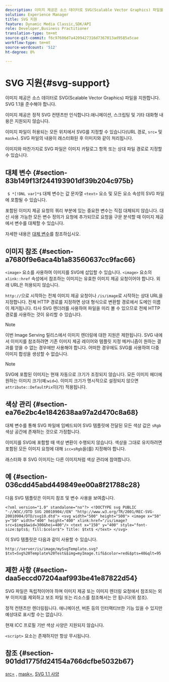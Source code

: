 ```yaml
---
description: 이미지 제공은 소스 데이터로 SVG(Scalable Vector Graphics) 파일을 지원합니다. SVG 1.1을 준수해야 합니다.
solution: Experience Manager
title: SVG 지원
feature: Dynamic Media Classic,SDK/API
role: Developer,Business Practitioner
translation-type: tm+mt
source-git-commit: f6c97606d7a4209427316d7367013ad9585a5cae
workflow-type: tm+mt
source-wordcount: '512'
ht-degree: 0%

---
```



# SVG 지원{#svg-support}

이미지 제공은 소스 데이터로 SVG(Scalable Vector Graphics) 파일을 지원합니다. SVG 1.1을 준수해야 합니다.

이미지 제공은 정적 SVG 컨텐츠만 인식합니다.애니메이션, 스크립팅 및 기타 대화형 내용은 지원되지 않습니다.

이미지 파일이 허용되는 모든 위치에서 SVG를 지정할 수 있습니다(URL 경로, `src=` 및 `mask=`). SVG 파일의 내용이 래스터화된 후 이미지와 같이 처리됩니다.

이미지와 마찬가지로 SVG 파일은 이미지 카탈로그 항목 또는 상대 파일 경로로 지정할 수 있습니다.

## 대체 변수 {#section-83b149f13f244193901df39b204c975b}

` $ *[!DNL var]*$` 대체 변수는 값 문자열  `<text>` 요소 및 모든 요소 속성의 SVG 파일에 포함될 수 있습니다.

포함된 이미지 제공 요청의 쿼리 부분에 있는 중요한 변수는 직접 대체되지 않습니다. 대신 사용 가능한 모든 변수 정의가 요청에 추가되므로 요청을 구문 분석할 때 이미지 제공에서 변수를 대체할 수 있습니다.

자세한 내용은 [대체 변수](../../../../../is-api/http-ref/image-serving-api-ref/c-http-protocol-reference/c-syntax-and-features/r-is-http-substitution-variables.md#reference-90dc01aba44940e4acdd0c6476e7aa5a)를 참조하십시오.

## 이미지 참조 {#section-a7680f9e6aca4b1a83560637cc9fac66}

`<image>` 요소를 사용하여 이미지를 SVG에 삽입할 수 있습니다. `<image>` 요소의 `xlink::href` 속성에서 참조하는 이미지는 유효한 이미지 제공 요청이어야 합니다. 외래 URL은 허용되지 않습니다.

`http://`으로 시작하는 전체 이미지 제공 요청이나 `/is/image`로 시작하는 상대 URL을 지정합니다. 전체 HTTP 경로를 지정하면 상대 형식으로 변환할 경로에서 도메인 이름이 제거됩니다. 타사 SVG 렌더러를 사용하여 파일을 미리 볼 수 있으므로 전체 HTTP 경로를 사용하는 것이 유리할 수 있습니다.

>[!NOTE]
>
>이번 Image Serving 릴리스에서 이미지 렌더링에 대한 지원은 제한됩니다. SVG 내에서 이미지를 참조하려면 기존 이미지 제공 레이어와 템플릿 지정 메커니즘이 원하는 결과를 얻을 수 없는 경우에만 사용해야 합니다. 어떠한 경우에도 SVG를 사용하여 다중 이미지 합성을 생성할 수 없습니다.

>[!NOTE]
>
>SVG에 포함된 이미지는 현재 자동으로 크기가 조정되지 않습니다. 모든 이미지 헤더에 원하는 이미지 크기(예:`wid=`). 이미지 크기가 명시적으로 설정되지 않으면 `attribute::DefaultPix`이(가) 적용됩니다.

## 색상 관리 {#section-ea76e2bc4e1842638aa97a2d470c8a68}

대체 변수를 통해 SVG 파일에 임베드되어 SVG 템플릿에 전달된 모든 색상 값은 `sRgb` 색상 공간에 존재하는 것으로 가정합니다.

이미지를 SVG에 포함할 때 색상 변환이 수행되지 않습니다. 색상을 그대로 유지하려면 포함된 모든 이미지 요청에 대해 `icc=sRgb`을(를) 지정해야 합니다.

래스터화 후 SVG 이미지는 다른 이미지처럼 색상 관리에 참여합니다.

## 예 {#section-036cdd45abd449849ee00a8f21788c28}

다음 SVG 템플릿은 이미지 참조 및 변수 사용을 보여줍니다.

`<?xml version="1.0" standalone="no"?> <!DOCTYPE svg PUBLIC "-//W3C//DTD SVG 20010904//EN" "http://www.w3.org/TR/2001/REC-SVG-20010904/DTD/svg10.dtd"> <svg width="500" height="500"> <image x="50" y="50" width="400" height="400" xlink:href="/is/image?src=$img$&wid=300&hei=400"/> <text x="150" y="400" style="font-size:$pts$; fill:$color$"> Title: $txt$ </text> </svg>`

이 SVG 템플릿은 다음과 같이 사용할 수 있습니다.

`http://server/is/image/mySvgTemplate.svg?$txt=Svg%20Template%20Test&$img=myImage.tif&$color=red&$pts=40&qlt=95`

## 제한 사항 {#section-daa5eccd07204aaf993be41e87822d54}

SVG 파일은 독립적이어야 하며 이미지 제공 또는 이미지 렌더링 요청에서 참조되는 외부 이미지를 제외하고 보조 파일 또는 리소스를 참조해서는 안 됩니다(위 참조).

정적 컨텐츠만 렌더링됩니다. 애니메이션, 버튼 등의 인터랙티브한 기능 있을 수 있지만 예상대로 표시할 수는 없습니다.

현재 ICC 프로필 기반 색상 사양은 지원되지 않습니다.

`<script>` 요소는 존재하지만 항상 무시됩니다.

## 참조 {#section-901dd1775fd24154a766dcfbe5032b67}

[src=](../../../../../is-api/http-ref/image-serving-api-ref/c-http-protocol-reference/c-command-reference/r-src.md#reference-f6506637778c4c69bf106a7924a91ab1) ,  [mask=](../../../../../is-api/http-ref/image-serving-api-ref/c-http-protocol-reference/c-command-reference/r-mask.md#reference-922254e027404fb890b850e2723ee06e),  [SVG 1.1 사양](http://www.w3.org/TR/SVG11/)
